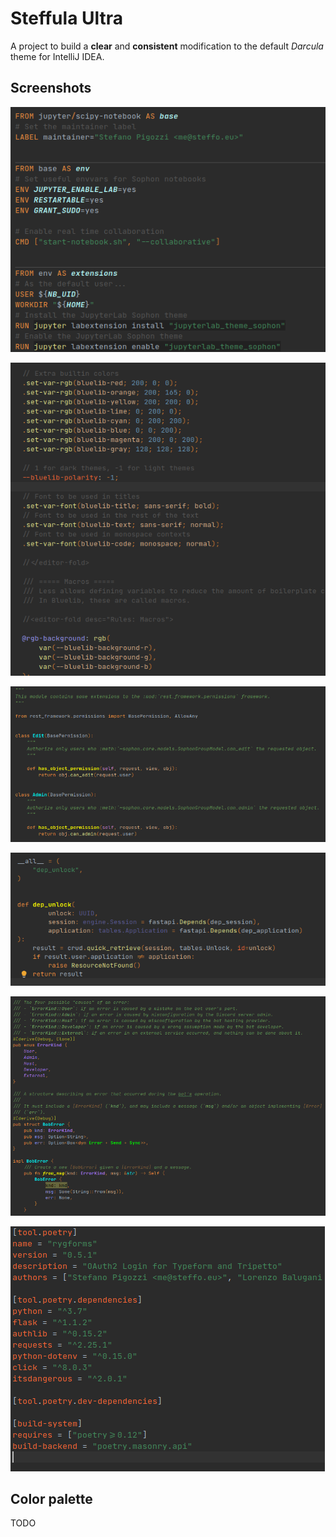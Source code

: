 # Steffula Ultra

A project to build a **clear** and **consistent** modification to the default *Darcula* theme for IntelliJ IDEA.

## Screenshots

![Steffula Ultra highlighting of a Dockerfile from Sophon](screenshots/docker-sophon.png)

![Steffula Ultra highlighting of Less code from Bluelib](screenshots/less-bluelib.png)

![Steffula Ultra highlighting of Python code from Sophon](screenshots/python-sophon.png)

![Steffula Ultra highlighting of Python code from Impressive Strawberry](screenshots/python-strawberry.png)

![Steffula Ultra highlighting of Rust code from Bobbot](screenshots/rust-bobbot.png)

![Steffula Ultra highlighting of a Toml file from RYGforms](screenshots/toml-rygforms.png)

## Color palette

TODO